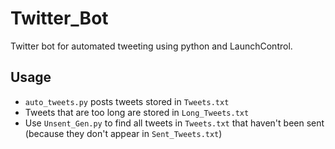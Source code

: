 # Twitter_Bot

Twitter bot for automated tweeting using python and LaunchControl.

## Usage

- `auto_tweets.py` posts tweets stored in `Tweets.txt`
- Tweets that are too long are stored in `Long_Tweets.txt`
- Use `Unsent_Gen.py` to find all tweets in `Tweets.txt` that haven't been sent (because they don't appear in `Sent_Tweets.txt`)
